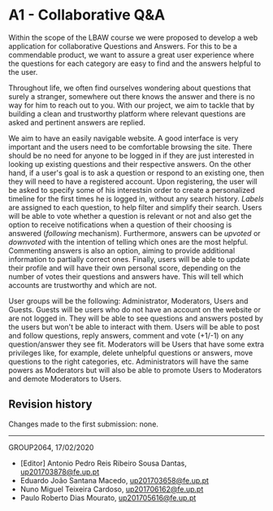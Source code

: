 # A1 - Collaborative Q&A

Within the scope of the LBAW course we were proposed to develop a web application for collaborative Questions and Answers. For this to be a commendable product, we want to assure a great user experience where the questions for each category are easy to find and the answers helpful to the user.

Throughout life, we often find ourselves wondering about questions that surely a stranger, somewhere out there knows the answer and there is no way for him to reach out to you. With our project, we aim to tackle that by building a clean and trustworthy platform where relevant questions are asked and pertinent answers are replied.

We aim to have an easily navigable website. A good interface is very important and the users need to be comfortable browsing the site. There should be no need for anyone to be logged in if they are just interested in looking up existing questions and their respective answers. On the other hand, if a user&#39;s goal is to ask a question or respond to an existing one, then they will need to have a registered account. Upon registering, the user will be asked to specify some of his interestsin order to create a personalized timeline for the first times he is logged in, without any search history. _Labels_ are assigned to each question, to help filter and simplify their search. Users will be able to vote whether a question is relevant or not and also get the option to receive notifications when a question of their choosing is answered (_following_ mechanism). Furthermore, answers can be _upvoted_ or _downvoted_ with the intention of telling which ones are the most helpful. Commenting answers is also an option, aiming to provide additional information to partially correct ones. Finally, users will be able to update their profile and will have their own personal score, depending on the number of votes their questions and answers have. This will tell which accounts are trustworthy and which are not.

User groups will be the following: Administrator, Moderators, Users and Guests.
Guests will be users who do not have an account on the website or are not logged in. They will be able to see questions and answers posted by the users but won&#39;t be able to interact with them. Users will be able to post and follow questions, reply answers, comment and vote (+1/-1) on any question/answer they see fit. Moderators will be Users that have some extra privileges like, for example, delete unhelpful questions or answers, move questions to the right categories, etc. Administrators will have the same powers as Moderators but will also be able to promote Users to Moderators and demote Moderators to Users.

## Revision history
Changes made to the first submission: none.

------

GROUP2064, 17/02/2020

- [Editor] Antonio Pedro Reis Ribeiro Sousa Dantas, up201703878@fe.up.pt
- Eduardo João Santana Macedo, up201703658@fe.up.pt
- Nuno Miguel Teixeira Cardoso, up201706162@fe.up.pt
- Paulo Roberto Dias Mourato, up201705616@fe.up.pt